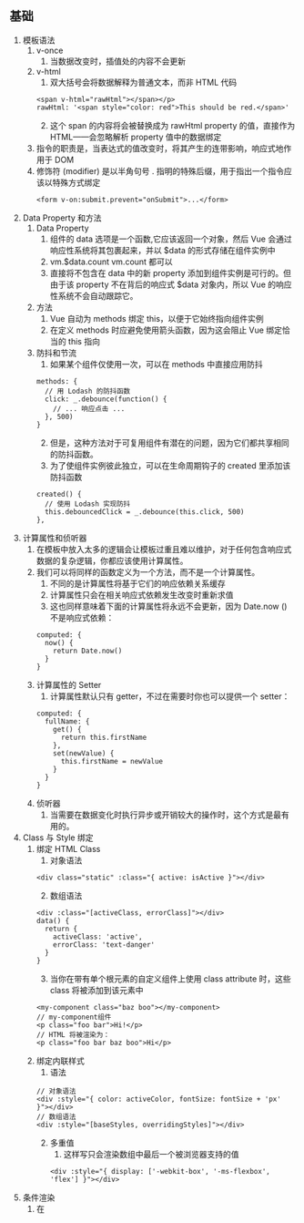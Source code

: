 ## 基础
1. 模板语法
   1. v-once
      1. 当数据改变时，插值处的内容不会更新
   2. v-html
      1. 双大括号会将数据解释为普通文本，而非 HTML 代码
        ```
        <span v-html="rawHtml"></span></p>
        rawHtml: '<span style="color: red">This should be red.</span>'
        ```
      2. 这个 span 的内容将会被替换成为 rawHtml property 的值，直接作为 HTML——会忽略解析 property 值中的数据绑定
   3. 指令的职责是，当表达式的值改变时，将其产生的连带影响，响应式地作用于 DOM
   4. 修饰符 (modifier) 是以半角句号 . 指明的特殊后缀，用于指出一个指令应该以特殊方式绑定
      ```
      <form v-on:submit.prevent="onSubmit">...</form>
      ```
2. Data Property 和方法
   1. Data Property
      1. 组件的 data 选项是一个函数,它应该返回一个对象，然后 Vue 会通过响应性系统将其包裹起来，并以 $data 的形式存储在组件实例中
      2. vm.$data.count  vm.count 都可以
      3. 直接将不包含在 data 中的新 property 添加到组件实例是可行的。但由于该 property 不在背后的响应式 $data 对象内，所以 Vue 的响应性系统不会自动跟踪它。
   2. 方法
      1. Vue 自动为 methods 绑定 this，以便于它始终指向组件实例
      2. 在定义 methods 时应避免使用箭头函数，因为这会阻止 Vue 绑定恰当的 this 指向
   3. 防抖和节流
      1. 如果某个组件仅使用一次，可以在 methods 中直接应用防抖
        ```
        methods: {
          // 用 Lodash 的防抖函数
          click: _.debounce(function() {
            // ... 响应点击 ...
          }, 500)
        }
        ```
      2. 但是，这种方法对于可复用组件有潜在的问题，因为它们都共享相同的防抖函数。
      3. 为了使组件实例彼此独立，可以在生命周期钩子的 created 里添加该防抖函数
        ```
        created() {
          // 使用 Lodash 实现防抖
          this.debouncedClick = _.debounce(this.click, 500)
        },
        ```
3. 计算属性和侦听器
   1. 在模板中放入太多的逻辑会让模板过重且难以维护，对于任何包含响应式数据的复杂逻辑，你都应该使用计算属性。
   2. 我们可以将同样的函数定义为一个方法，而不是一个计算属性。
      1. 不同的是计算属性将基于它们的响应依赖关系缓存
      2. 计算属性只会在相关响应式依赖发生改变时重新求值
      3. 这也同样意味着下面的计算属性将永远不会更新，因为 Date.now () 不是响应式依赖：
        ```
        computed: {
          now() {
            return Date.now()
          }
        }
        ```
   3. 计算属性的 Setter
      1. 计算属性默认只有 getter，不过在需要时你也可以提供一个 setter：
        ```
        computed: {
          fullName: {
            get() {
              return this.firstName
            },
            set(newValue) {
              this.firstName = newValue
            }
          }
        }
        ``` 
   4. 侦听器
      1. 当需要在数据变化时执行异步或开销较大的操作时，这个方式是最有用的。
4. Class 与 Style 绑定
   1. 绑定 HTML Class
      1. 对象语法
        ```
        <div class="static" :class="{ active: isActive }"></div>
        ```
      2. 数组语法
        ```
        <div :class="[activeClass, errorClass]"></div>
        data() {
          return {
            activeClass: 'active',
            errorClass: 'text-danger'
          }
        }
        ```
      3. 当你在带有单个根元素的自定义组件上使用 class attribute 时，这些 class 将被添加到该元素中
        ```
        <my-component class="baz boo"></my-component>
        // my-component组件
        <p class="foo bar">Hi!</p>
        // HTML 将被渲染为：
        <p class="foo bar baz boo">Hi</p>
        ```
   2. 绑定内联样式
      1. 语法
        ```
        // 对象语法
        <div :style="{ color: activeColor, fontSize: fontSize + 'px' }"></div>
        // 数组语法
        <div :style="[baseStyles, overridingStyles]"></div>
        ```
      2. 多重值
         1. 这样写只会渲染数组中最后一个被浏览器支持的值
          ```
          <div :style="{ display: ['-webkit-box', '-ms-flexbox', 'flex'] }"></div>
          ```
5. 条件渲染
   1. 在 <template> 元素上使用 v-if 条件渲染分组
      1. 因为 v-if 是一个指令，所以必须将它添加到一个元素上
      2. 但是如果想切换多个元素呢？此时可以把一个 <template> 元素当做不可见的包裹元素，并在上面使用 v-if
      3. 最终的渲染结果将不包含 <template> 元素
        ```
        <template v-if="ok">  <p>Paragraph 2</p>    </template>
        ```
   2. v-else\v-else-if
      1. v-else\v-else-if 元素必须紧跟在带 v-if 或者 v-else-if 的元素的后面，否则它将不会被识别
   3. 带有 v-show 的元素始终会被渲染并保留在 DOM 中
      1. v-show 只是简单地切换元素的 display CSS property
   4. v-if vs v-show
      1. v-if 是“真正”的条件渲染，因为它会确保在切换过程中，条件块内的事件监听器和子组件适当地被销毁和重建
      2. v-if 也是惰性的：如果在初始渲染时条件为假，则什么也不做——直到条件第一次变为真时，才会开始渲染条件块
      3. 相比之下，v-show 就简单得多——不管初始条件是什么，元素总是会被渲染，并且只是简单地基于 CSS 进行切换。
6. 列表渲染
   1. 维护状态
      1. 当 Vue 正在更新使用 v-for 渲染的元素列表时，它默认使用“就地更新”的策略
      2. 如果数据项的顺序被改变，Vue 将不会移动 DOM 元素来匹配数据项的顺序，而是就地更新每个元素，并且确保它们在每个索引位置正确渲染
      3. 这个默认的模式是高效的，但是只适用于不依赖子组件状态或临时 DOM 状态 (例如：表单输入值) 的列表渲染输出。
      4. 为了给 Vue 一个提示，以便它能跟踪每个节点的身份，从而重用和重新排序现有元素，你需要为每项提供一个唯一的 key attribute
   2. 数组更新检测
      1. 变更方法
         1. Vue 将被侦听的数组的变更方法进行了包裹，所以它们也将会触发视图更新。这些被包裹过的方法包括：
         2. push() pop() shift() unshift() splice() sort() reverse()
      2. 替换数组
         1. 变更方法，顾名思义，会变更调用了这些方法的原始数组
         2. 相比之下，也有非变更方法，例如 filter()、concat() 和 slice()。它们不会变更原始数组，而总是返回一个新数组
         3. 当使用非变更方法时，可以用新数组替换旧数组：
            ```
            example1.items = example1.items.filter(item => item.message.match(/Foo/))
            ```
         4. 你可能认为这将导致 Vue 丢弃现有 DOM 并重新渲染整个列表
         5. 幸运的是，事实并非如此。Vue 为了使得 DOM 元素得到最大范围的重用而实现了一些智能的启发式方法，所以用一个含有相同元素的数组去替换原来的数组是非常高效的操作
   3. 显示过滤/排序后的结果
      1. 有时，我们想要显示一个数组经过过滤或排序后的版本，而不实际变更或重置原始数据
      2. 在这种情况下，可以创建一个计算属性，来返回过滤或排序后的数组
         ```
         <ul v-for="numbers in sets">
           <li v-for="n in even(numbers)" :key="n">{{ n }}</li>
         </ul>
         data() {
           return {
             sets: [[ 1, 2, 3, 4, 5 ], [6, 7, 8, 9, 10]]
           }
         },
         methods: {
           even(numbers) {
             return numbers.filter(number => number % 2 === 0)
           }
         }
         ```
   4. 在 v-for 里使用值的范围
      1. v-for 也可以接受整数。在这种情况下，它会把模板重复对应次数
         ```
         <span v-for="n in 10" :key="n">{{ n }} </span>
         ```
   5. 在 <template> 中使用 v-for
      1. 类似于 v-if，你也可以利用带有 v-for 的 <template> 来循环渲染一段包含多个元素的内容
   6. v-for 与 v-if 一同使用
      1. 当它们处于同一节点，v-if 的优先级比 v-for 更高，这意味着 v-if 将没有权限访问 v-for 里的变量：
        ```
        <!-- 这将抛出一个错误，因为“todo” property 没有在实例上定义 -->
        <li v-for="todo in todos" v-if="!todo.isComplete">
          {{ todo.name }}
        </li>
        ```
      2. 可以把 v-for 移动到 <template> 标签中来修正：
        ```
        <template v-for="todo in todos" :key="todo.name">
          <li v-if="!todo.isComplete">
            {{ todo.name }}
          </li>
        </template>
        ```
   7. 在组件上使用 v-for
      1. 任何数据都不会被自动传递到组件里，因为组件有自己独立的作用域。
        ```
        <my-component v-for="item in items" :key="item.id"></my-component>
        ```
      2. 为了把迭代数据传递到组件里，我们要使用 props：
        ```
        <my-component
          v-for="(item, index) in items"
          :item="item"
          :index="index"
          :key="item.id"
        ></my-component>
        ```
7. 事件处理
   1. 多事件处理器
      ```
      <button @click="one($event), two($event)"> Submit </button>
      ```
   2. 事件修饰符
      1. 在事件处理程序中调用 event.preventDefault() 或 event.stopPropagation() 是非常常见的需求
         1. 阻止单击事件继续冒泡  @click.stop
         2. 提交事件不再重载页面  @submit.prevent
         3. 修饰符可以串联  @click.stop.prevent
         4. 添加事件监听器时使用事件捕获模式,即内部元素触发的事件先在此处理，然后才交由内部元素进行处理  @click.capture
         5. 只当在 event.target 是当前元素自身时触发处理函数,即事件不是从内部元素触发的 @click.self
         6. 点击事件将只会触发一次 @click.once
         7. Vue 还对应 addEventListener 中的 passive 选项提供了 .passive 修饰符 @scroll.passive="onScroll"
            1. 滚动事件的默认行为 (即滚动行为) 将会立即触发，而不会等待 `onScroll` 完成
            2. 以防止其中包含 `event.preventDefault()` 的情况 
            3. 这个 .passive 修饰符尤其能够提升移动端的性能
            4. 不要把 .passive 和 .prevent 一起使用，因为 .prevent 将会被忽略，同时浏览器可能会向你展示一个警告
            5. 请记住，.passive 会告诉浏览器你不想阻止事件的默认行为
      2. 使用修饰符时，顺序很重要；相应的代码会以同样的顺序产生
         1. @click.prevent.self 会阻止元素本身及其子元素的点击的默认行为
         2. @click.self.prevent 只会阻止对元素自身的点击的默认行为
   3. 按键修饰符
      1. 在监听键盘事件时，我们经常需要检查特定的按键
         1. 只有在 `key` 是 `Enter` 时  @keyup.enter
         2. 处理函数只会在 $event.key 等于 'PageDown' 时被调用  @keyup.page-down
      2. Vue 为最常用的键提供了别名：
         1. .enter .tab .delete (捕获“删除”和“退格”键) .esc .space .up .down .left .right
      3. 系统修饰键
         1. 可以用如下修饰符来实现仅在按下相应按键时才触发鼠标或键盘事件的监听器。
         2. .ctrl  .alt  .shift  .meta
         3. 在 Mac 系统键盘上，meta 对应 command 键 (⌘)。在 Windows 系统键盘 meta 对应 Windows 徽标键 (⊞)
      4. 连用
         1. @keyup.alt.enter   Alt + Enter
         2. @click.ctrl  Ctrl + Click 
      5. .exact 修饰符允许你控制由精确的系统修饰符组合触发的事件
         1. 即使 Alt 或 Shift 被一同按下时也会触发 @click.ctrl
         2. 有且只有 Ctrl 被按下的时候才触发 @click.ctrl.exact
         3. 没有任何系统修饰符被按下的时候才触发 @click.exact
      6. 鼠标按钮修饰符
         1. .left
         2. .right
         3. .middle
8. 表单输入绑定
   1. v-model 本质上不过是语法糖
      1. v-model 会忽略所有表单元素的 value、checked、selected attribute 的初始值。它将始终将当前活动实例的数据作为数据来源
      2. text 和 textarea 元素使用 value property 和 input 事件
      3. checkbox 和 radio 使用 checked property 和 change 事件
      4. select 字段将 value 作为 prop 并将 change 作为事件
      5. 如果 v-model 表达式的初始值未能匹配任何选项，<select> 元素将被渲染为“未选中”状态。在 iOS 中，这会使用户无法选择第一个选项。因为这样的情况下，iOS 不会触发 change 事件。因此，更推荐像上面这样提供一个值为空的禁用选项。
   2. 修饰符
      1. .lazy 
         1. 在默认情况下，v-model 在每次 input 事件触发后将输入框的值与数据进行同步
         2. 你可以添加 lazy 修饰符，从而转为在 change 事件之后进行同步：
      2. .number
         1. 如果想自动将用户的输入值转为数值类型，可以给 v-model 添加 number 修饰符：v-model.number
      3. .trim
         1. 如果要自动过滤用户输入的首尾空白字符，可以给 v-model 添加 trim 修饰符
9. 组件基础
   1. 使用事件抛出一个值
      ```
      <button @click="$emit('enlargeText', 0.1)"></button>

      然后当在父级组件监听这个事件的时候，我们可以通过 $event 访问到被抛出的这个值：
      <blog-post ... @enlarge-text="postFontSize += $event"></blog-post>

      或者，如果这个事件处理函数是一个方法：
      <blog-post ... @enlarge-text="onEnlargeText"></blog-post>
      那么这个值将会作为第一个参数传入这个方法：
      methods: {
        onEnlargeText(enlargeAmount) {}
      }
      ```
   2. 在组件上使用 v-model
      ```
      <custom-input
        :model-value="searchText"
        @update:model-value="searchText = $event"
      ></custom-input>
      ```
      1. 为了让它正常工作，这个组件内的 <input> 必须：
      2. 将其 value attribute 绑定到一个名叫 modelValue 的 prop 上
      3. 在其 input 事件被触发时，将新的值通过自定义的 update:modelValue 事件抛出
   3. 动态组件
      1. 可以通过 Vue 的 <component> 元素加一个特殊的 is attribute 来实现动态组件
        ```
        <!-- 组件会在 `currentTabComponent` 改变时改变 -->
        <component :is="currentTabComponent"></component>
        ```
      2. 在上述示例中，currentTabComponent 可以包括：
         1. 已注册组件的名字
         2. 一个组件选项对象
   4. 解析 DOM 模板时的注意事项
      1. 应该注意的是，下面讨论的限制仅适用于直接在 DOM 中编写模板的情况.它们不适用于以下来源的字符串模板：
         1. 字符串模板 (比如 template: '...')
         2. 单文件组件
         3. <script type="text/x-template">
      2. 如果想在 DOM 中直接书写 Vue 模板，Vue 将不得不从 DOM 中获取字符串。这会因为浏览器的原生 HTML 解析行为而导致一些小问题
      3. 元素位置受限
         1. 有些 HTML 元素，诸如 <ul>、<ol>、<table> 和 <select>，对于哪些元素可以出现在其内部是有严格限制的
         2. 而有些元素，诸如 <li>、<tr> 和 <option>，只能出现在其它某些特定的元素内部
         3. 这会导致我们使用这些有约束条件的元素时遇到一些问题。例如：
            ```
            <table>
              <blog-post-row></blog-post-row>
            </table>
            ```
            1. 这个自定义组件 <blog-post-row> 会被作为无效的内容提升到外部，并导致最终渲染结果出错
            2. 我们可以使用特殊的 is attribute 作为一个变通的办法：
            ```
            <table>
              <tr is="vue:blog-post-row"></tr>
            </table>
            ```
      4. 大小写不敏感
         1. HTML attribute 名不区分大小写，因此浏览器将所有大写字符解释为小写
         2. 这意味着当你在 DOM 模板中使用时，驼峰 prop 名称和 event 处理器参数需要使用它们的 kebab-cased (横线字符分隔) 等效值：
            ```
            //  在 JavaScript 中是驼峰式
            app.component('blog-post', {
              props: ['postTitle'],
              template: `
                <h3>{{ postTitle }}</h3>
              `
            })

            <!-- 在 HTML 中则是横线字符分割 -->
            <blog-post post-title="hello!"></blog-post>
            ```
